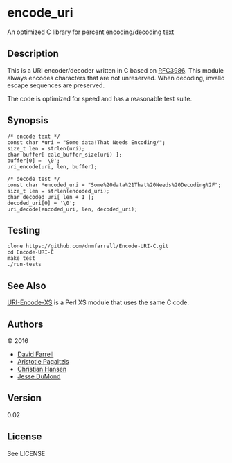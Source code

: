 encode_uri
==========
An optimized C library for percent encoding/decoding text

Description
-----------
This is a URI encoder/decoder written in C based on [RFC3986](https://tools.ietf.org/html/rfc3986).
This module always encodes characters that are not unreserved. When decoding,
invalid escape sequences are preserved.

The code is optimized for speed and has a reasonable test suite.

Synopsis
--------

    /* encode text */
    const char *uri = "Some data!That Needs Encoding/";
    size_t len = strlen(uri);
    char buffer[ calc_buffer_size(uri) ];
    buffer[0] = '\0';
    uri_encode(uri, len, buffer);

    /* decode test */
    const char *encoded_uri = "Some%20data%21That%20Needs%20Decoding%2F";
    size_t len = strlen(encoded_uri);
    char decoded_uri[ len + 1 ];
    decoded_uri[0] = '\0';
    uri_decode(encoded_uri, len, decoded_uri);

Testing
-------

    clone https://github.com/dnmfarrell/Encode-URI-C.git
    cd Encode-URI-C
    make test
    ./run-tests

See Also
--------
[URI-Encode-XS](https://github.com/dnmfarrell/URI-Encode-XS) is a Perl XS module
that uses the same C code.

Authors
-------
&copy; 2016

* [David Farrell](https://github.com/dnmfarrell)
* [Aristotle Pagaltzis](https://github.com/ap)
* [Christian Hansen](https://github.com/chansen)
* [Jesse DuMond](https://github.com/JesseCanary)

Version
-------
0.02

License
-------
See LICENSE
